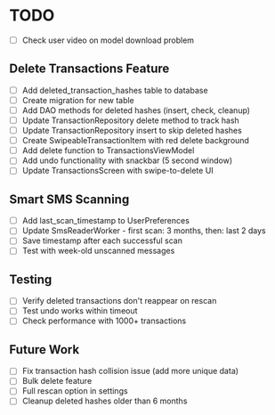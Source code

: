 # TODO

- [ ] Check user video on model download problem

## Delete Transactions Feature
- [ ] Add deleted_transaction_hashes table to database
- [ ] Create migration for new table
- [ ] Add DAO methods for deleted hashes (insert, check, cleanup)
- [ ] Update TransactionRepository delete method to track hash
- [ ] Update TransactionRepository insert to skip deleted hashes
- [ ] Create SwipeableTransactionItem with red delete background
- [ ] Add delete function to TransactionsViewModel
- [ ] Add undo functionality with snackbar (5 second window)
- [ ] Update TransactionsScreen with swipe-to-delete UI

## Smart SMS Scanning
- [ ] Add last_scan_timestamp to UserPreferences
- [ ] Update SmsReaderWorker - first scan: 3 months, then: last 2 days
- [ ] Save timestamp after each successful scan
- [ ] Test with week-old unscanned messages

## Testing
- [ ] Verify deleted transactions don't reappear on rescan
- [ ] Test undo works within timeout
- [ ] Check performance with 1000+ transactions

## Future Work
- [ ] Fix transaction hash collision issue (add more unique data)
- [ ] Bulk delete feature
- [ ] Full rescan option in settings
- [ ] Cleanup deleted hashes older than 6 months
